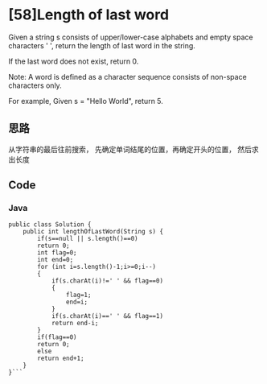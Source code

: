 # [58]Length of last word

Given a string s consists of upper/lower-case alphabets and empty space characters ' ', return the length of last word in the string.

If the last word does not exist, return 0.

Note: A word is defined as a character sequence consists of non-space characters only.

For example, 
Given s = "Hello World",
return 5.


## 思路
从字符串的最后往前搜索， 先确定单词结尾的位置，再确定开头的位置，
然后求出长度



## Code


### Java
```
public class Solution {
    public int lengthOfLastWord(String s) {
        if(s==null || s.length()==0)
        return 0;
        int flag=0;
        int end=0;
        for (int i=s.length()-1;i>=0;i--)
        {
            if(s.charAt(i)!=' ' && flag==0)
            {
                flag=1;
                end=i;
            }
            if(s.charAt(i)==' ' && flag==1)
            return end-i;
        }
        if(flag==0)
        return 0;
        else
        return end+1;
    }
}```


